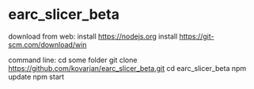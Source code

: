 # earc_slicer_beta

download from web:
	install https://nodejs.org
	install https://git-scm.com/download/win

command line:
	cd some folder
	git clone https://github.com/kovarjan/earc_slicer_beta.git
	cd earc_slicer_beta
	npm update
	npm start
